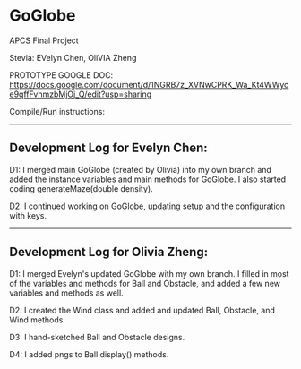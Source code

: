# GoGlobe
APCS Final Project

Stevia: EVelyn Chen, OliVIA Zheng

PROTOTYPE GOOGLE DOC: https://docs.google.com/document/d/1NGRB7z_XVNwCPRK_Wa_Kt4WWyce9qffFvhmzbMjOj_Q/edit?usp=sharing

Compile/Run instructions:

--------------------------------
Development Log for Evelyn Chen:
--------------------------------
D1: I merged main GoGlobe (created by Olivia) into my own branch and added the instance variables and main methods for GoGlobe. I also started coding generateMaze(double density).

D2: I continued working on GoGlobe, updating setup and the configuration with keys.

----------------------------------
Development Log for Olivia Zheng:
----------------------------------
D1: I merged Evelyn's updated GoGlobe with my own branch. I filled in most of the variables and methods for Ball and Obstacle, and added a few new variables and methods as well.

D2: I created the Wind class and added and updated Ball, Obstacle, and Wind methods.

D3: I hand-sketched Ball and Obstacle designs.

D4: I added pngs to Ball display() methods.
